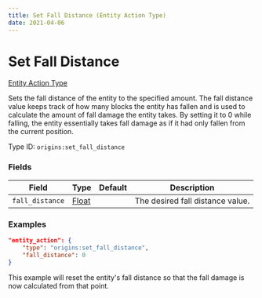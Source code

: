 ```yaml
---
title: Set Fall Distance (Entity Action Type)
date: 2021-04-06
---
```


# Set Fall Distance

[Entity Action Type](../entity_action_types.md)

Sets the fall distance of the entity to the specified amount. The fall distance value keeps track of how many blocks the entity has fallen and is used to calculate the amount of fall damage the entity takes. By setting it to 0 while falling, the entity essentially takes fall damage as if it had only fallen from the current position.

Type ID: `origins:set_fall_distance`


### Fields

Field  | Type | Default | Description
-------|------|---------|-------------
`fall_distance` | [Float](../data_types/float.md) |  | The desired fall distance value.


### Examples

```json
"entity_action": {
    "type": "origins:set_fall_distance",
    "fall_distance": 0
}
```

This example will reset the entity's fall distance so that the fall damage is now calculated from that point.
